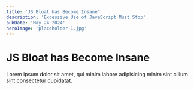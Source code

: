 ```yaml
---
title: 'JS Bloat has Become Insane'
description: 'Excessive Use of JavaScript Must Stop'
pubDate: 'May 24 2024'
heroImage: 'placeholder-1.jpg'
---
```


# JS Bloat has Become Insane

Lorem ipsum dolor sit amet, qui minim labore adipisicing minim sint cillum sint consectetur cupidatat.
